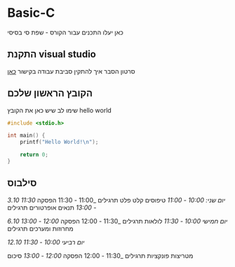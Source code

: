 # Basic-C
כאן יעלו התכנים עבור הקורס - שפת סי בסיסי

## התקנת visual studio
סרטון הסבר איך להתקין סביבת עבודה
בקישור [כאן](https://youtu.be/pakQGkmGDRE)

## הקובץ הראשון שלכם
שימו לב שיש כאן את הקובץ 
hello world
```c
#include <stdio.h>

int main() {
	printf("Hello World!\n");

	return 0;
}
```

## סילבוס
*3.10 יום שני:*
_10:00 - 11:00_
טיפוסים
קלט פלט
תרגילים
_11:00 - 11:30
הפסקה
_11:30 - 13:00_
תנאים
אופרטורים
תרגילים

*6.10 יום חמישי*
_10:00 - 11:30_
לולאות
תרגילים
_11:30 - 12:00
הפסקה
_12:00 - 13:00_
מחרוזות ומערכים
תרגילים

*12.10 יום רביעי*
_10:00 - 11:30_

מטריצות
פונקציות
תרגילים
_11:30 - 12:00
הפסקה
_12:00 - 13:00_
סיכום
